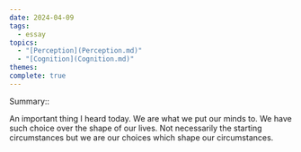 ```yaml
---  
date: 2024-04-09  
tags:  
  - essay  
topics:  
  - "[Perception](Perception.md)"  
  - "[Cognition](Cognition.md)"  
themes:   
complete: true  
---  
```

  
Summary::  
  
An important thing I heard today. We are what we put our minds to. We have such choice over the shape of our lives. Not necessarily the starting circumstances but we are our choices which shape our circumstances.